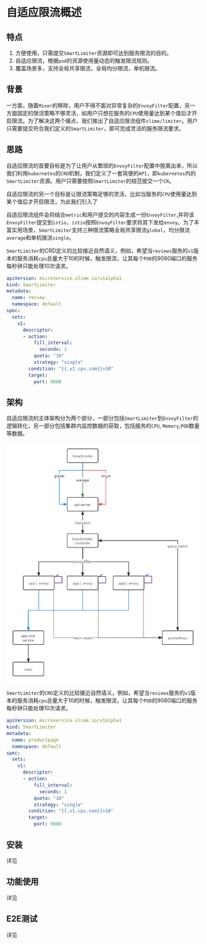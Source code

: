 # 自适应限流概述

## 特点

1. 方便使用，只需提交`SmartLimiter`资源即可达到服务限流的目的。
2. 自适应限流，根据`pod`的资源使用量动态的触发限流规则。
3. 覆盖场景多，支持全局共享限流，全局均分限流，单机限流。

## 背景

一方面，随着`Mixer`的移除，用户不得不面对异常复杂的`EnvoyFilter`配置，另一方面固定的限流策略不够灵活，如用户只想在服务的`CPU`使用量达到某个值后才开启限流。为了解决这两个痛点，我们推出了自适应限流组件`slime/limiter`。用户只需要提交符合我们定义的`SmartLimiter`，即可完成灵活的服务限流要求。

## 思路

自适应限流的首要目标是为了让用户从繁琐的`EnvoyFilter`配置中脱离出来，所以我们利用`kubernetes`的`CRD`机制，我们定义了一套简便的`API`，即`kubernetes`内的`SmartLimiter`资源。用户只需要按照`SmartLimiter`的规范提交一个`CR`。

自适应限流的另一个目标是让限流策略足够的灵活，比如当服务的`CPU`使用量达到某个值后才开启限流，为此我们引入了

自适应限流组件会将结合`metric`和用户提交的内容生成一份`EnvoyFilter`,并将该`EnvoyFilter`提交到`istio`，`istio`按照`EnvoyFilter`要求将其下发给`envoy`。为了丰富实用场景，`SmartLimiter`支持三种限流策略全局共享限流`global`，均分限流 `average`和单机限流`single`。

`SmartLimiter`的CRD定义的比较接近自然语义，例如，希望当`reviews`服务的`v1`版本的服务消耗`cpu`总量大于10的时候，触发限流，让其每个`POD`的9080端口的服务每秒钟只能处理10次请求。

~~~yaml
apiVersion: microservice.slime.io/v1alpha1
kind: SmartLimiter
metadata:
  name: review
  namespace: default
spec:
  sets:
    v1:
      descriptor:
      - action:
          fill_interval:
            seconds: 1
          quota: "10"
          strategy: "single"
        condition: "{{.v1.cpu.sum}}>10"
        target:
          port: 9080
~~~

## 架构

自适应限流的主体架构分为两个部分，一部分包括`SmartLimiter`到`EnvoyFilter`的逻辑转化，另一部分包括集群内监控数据的获取，包括服务的`CPU`, `Memory`,`POD`数量等数据。

![](.\media\SmartLimiter.png)

`SmartLimiter`的`CRD`定义的比较接近自然语义，例如，希望当`reviews`服务的`v1`版本的服务消耗`cpu`总量大于10的时候，触发限流，让其每个`POD`的9080端口的服务每秒钟只能处理10次请求。

~~~yaml
apiVersion: microservice.slime.io/v1alpha1
kind: SmartLimiter
metadata:
  name: productpage
  namespace: default
spec:
  sets:
    v1:
      descriptor:
      - action:
          fill_interval:
            seconds: 1
          quota: "10"
          strategy: "single"
        condition: "{{.v1.cpu.sum}}>10"
        target:
          port: 9080
~~~

## 安装

详见

## 功能使用

详见

## E2E测试

详见
